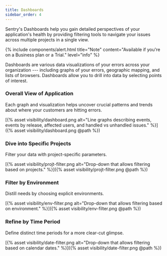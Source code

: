 ```yaml
---
title: Dashboards
sidebar_order: 4
---
```


Sentry's Dashboards help you gain detailed perspectives of your application's health by providing filtering tools to navigate your issues across multiple projects in a single view.

{% include components/alert.html
    title="Note"
    content="Available if you're on a Business plan or a Trial."
    level="info"
%}

Dashboards are various data visualizations of your errors across your organization --- including graphs of your errors, geographic mapping, and lists of browsers. Dashboards allow you to drill into data by selecting points of interest.

### Overall View of Application
Each graph and visualization helps uncover crucial patterns and trends about where your customers are hitting errors.

[{% asset visibility/dashboard.png alt="Line graphs describing events, events by release, affected users, and handled vs unhandled issues." %}]({% asset visibility/dashboard.png @path %})

### Dive into Specific Projects
Filter your data with project-specific parameters.

[{% asset visibility/projt-filter.png alt="Drop-down that allows filtering based on projects." %}]({% asset visibility/projt-filter.png @path %})

### Filter by Environment
Distill needs by choosing explicit environments.

[{% asset visibility/env-filter.png alt="Drop-down that allows filtering based on environment." %}]({% asset visibility/env-filter.png @path %})

### Refine by Time Period
Define distinct time periods for a more clear-cut glimpse.

[{% asset visibility/date-filter.png alt="Drop-down that allows filtering based on calendar dates." %}]({% asset visibility/date-filter.png @path %})
